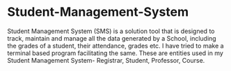 # Student-Management-System
Student Management System (SMS) is a solution tool that is designed to track, maintain and  manage all the data generated by a School, including the grades of a student, their attendance,  grades etc.
I have tried to make a terminal based program facilitating the same.
These are entities used in my Student Management System- Registrar, Student, Professor, Course.
